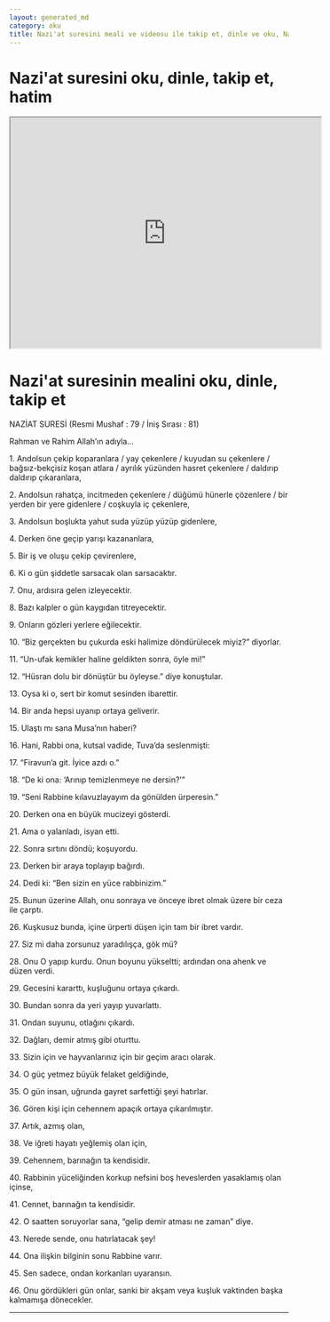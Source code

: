 ```yaml
---
layout: generated_md
category: oku
title: Nazi'at suresini meali ve videosu ile takip et, dinle ve oku, Nazi'at dinle, Nazi'at meali, hatim dinle, hatim yap.
---
```


<div class="container">
  <div class="row">
    <div class="col-lg-12">
      <h1>Nazi'at suresini oku, dinle, takip et, hatim</h1>
      <!--<div class="div-youtube-embed">-->
      <div class="">
        <iframe width="560" height="415" src="https://www.youtube.com/embed/">frameborder="0" allowfullscreen></iframe>
      </div>
    </div>
  </div>

  <div class="row">
    <div class="col-lg-12">
      <h1>Nazi'at suresinin mealini oku, dinle, takip et</h1>
      <div><p></p><p></p><p>NAZİAT SURESİ (Resmi Mushaf : 79 / İniş Sırası : 81)</p><p>Rahman ve Rahim Allah’ın adıyla…</p><p></p><p></p><p>1. Andolsun çekip koparanlara / yay çekenlere / kuyudan su çekenlere / bağsız-bekçisiz koşan atlara / ayrılık yüzünden hasret çekenlere / daldırıp daldırıp çıkaranlara,</p><p></p><p></p><p>2. Andolsun rahatça, incitmeden çekenlere / düğümü hünerle çözenlere / bir yerden bir yere gidenlere / coşkuyla iç çekenlere,</p><p></p><p></p><p>3. Andolsun boşlukta yahut suda yüzüp yüzüp gidenlere,</p><p></p><p></p><p>4. Derken öne geçip yarışı kazananlara,</p><p></p><p></p><p>5. Bir iş ve oluşu çekip çevirenlere,</p><p></p><p></p><p>6. Ki o gün şiddetle sarsacak olan sarsacaktır.</p><p></p><p></p><p>7. Onu, ardısıra gelen izleyecektir.</p><p></p><p></p><p>8. Bazı kalpler o gün kaygıdan titreyecektir.</p><p></p><p></p><p>9. Onların gözleri yerlere eğilecektir.</p><p></p><p></p><p>10. “Biz gerçekten bu çukurda eski halimize döndürülecek miyiz?” diyorlar.</p><p></p><p></p><p>11. “Un-ufak kemikler haline geldikten sonra, öyle mi!”</p><p></p><p></p><p>12. “Hüsran dolu bir dönüştür bu öyleyse.” diye konuştular.</p><p></p><p></p><p>13. Oysa ki o, sert bir komut sesinden ibarettir.</p><p></p><p></p><p>14. Bir anda hepsi uyanıp ortaya geliverir.</p><p></p><p></p><p>15. Ulaştı mı sana Musa’nın haberi?</p><p></p><p></p><p>16. Hani, Rabbi ona, kutsal vadide, Tuva’da seslenmişti:</p><p></p><p></p><p>17. “Firavun’a git. İyice azdı o.”</p><p></p><p></p><p>18. “De ki ona: ‘Arınıp temizlenmeye ne dersin?’”</p><p></p><p></p><p>19. “Seni Rabbine kılavuzlayayım da gönülden ürperesin.”</p><p></p><p></p><p>20. Derken ona en büyük mucizeyi gösterdi.</p><p></p><p></p><p>21. Ama o yalanladı, isyan etti.</p><p></p><p></p><p>22. Sonra sırtını döndü; koşuyordu.</p><p></p><p></p><p>23. Derken bir araya toplayıp bağırdı.</p><p></p><p></p><p>24. Dedi ki: “Ben sizin en yüce rabbinizim.”</p><p></p><p></p><p>25. Bunun üzerine Allah, onu sonraya ve önceye ibret olmak üzere bir ceza ile çarptı.</p><p></p><p></p><p>26. Kuşkusuz bunda, içine ürperti düşen için tam bir ibret vardır.</p><p></p><p></p><p>27. Siz mi daha zorsunuz yaradılışça, gök mü?</p><p></p><p></p><p>28. Onu O yapıp kurdu. Onun boyunu yükseltti; ardından ona ahenk ve düzen verdi.</p><p></p><p></p><p>29. Gecesini kararttı, kuşluğunu ortaya çıkardı.</p><p></p><p></p><p>30. Bundan sonra da yeri yayıp yuvarlattı.</p><p></p><p></p><p>31. Ondan suyunu, otlağını çıkardı.</p><p></p><p></p><p>32. Dağları, demir atmış gibi oturttu.</p><p></p><p></p><p>33. Sizin için ve hayvanlarınız için bir geçim aracı olarak.</p><p></p><p></p><p>34. O güç yetmez büyük felaket geldiğinde,</p><p></p><p></p><p>35. O gün insan, uğrunda gayret sarfettiği şeyi hatırlar.</p><p></p><p></p><p>36. Gören kişi için cehennem apaçık ortaya çıkarılmıştır.</p><p></p><p></p><p>37. Artık, azmış olan,</p><p></p><p></p><p>38. Ve iğreti hayatı yeğlemiş olan için,</p><p></p><p></p><p>39. Cehennem, barınağın ta kendisidir.</p><p></p><p></p><p>40. Rabbinin yüceliğinden korkup nefsini boş heveslerden yasaklamış olan içinse,</p><p></p><p></p><p>41. Cennet, barınağın ta kendisidir.</p><p></p><p></p><p>42. O saatten soruyorlar sana, “gelip demir atması ne zaman” diye.</p><p></p><p></p><p>43. Nerede sende, onu hatırlatacak şey!</p><p></p><p></p><p>44. Ona ilişkin bilginin sonu Rabbine varır.</p><p></p><p></p><p>45. Sen sadece, ondan korkanları uyaransın.</p><p></p><p></p><p>46. Onu gördükleri gün onlar, sanki bir akşam veya kuşluk vaktinden başka kalmamışa dönecekler.</p><p></p><p></p></div>
    </div>
  </div>
</div>
<hr />